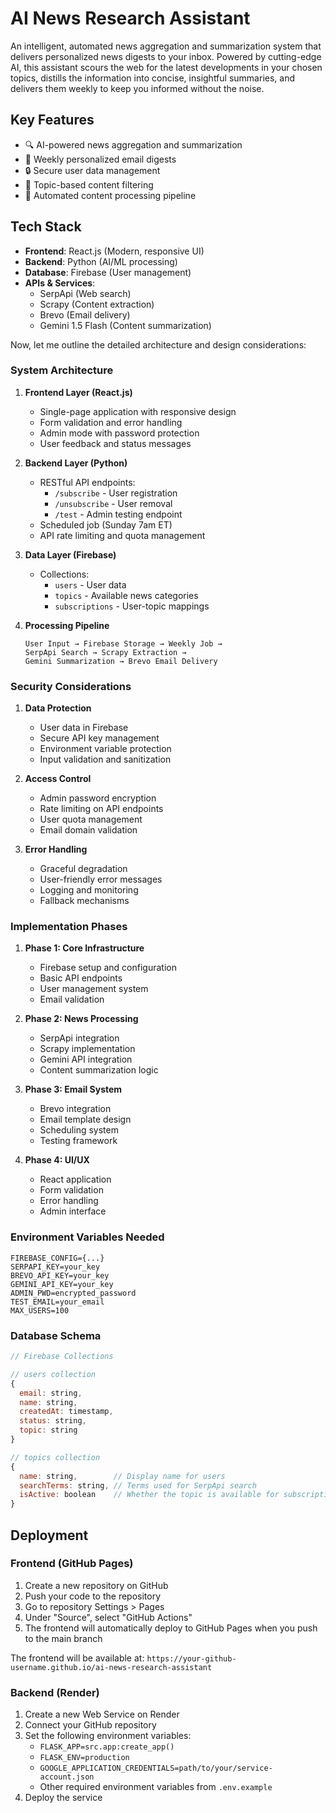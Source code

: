# AI News Research Assistant

An intelligent, automated news aggregation and summarization system that delivers personalized news digests to your inbox. Powered by cutting-edge AI, this assistant scours the web for the latest developments in your chosen topics, distills the information into concise, insightful summaries, and delivers them weekly to keep you informed without the noise.

## Key Features

-   🔍 AI-powered news aggregation and summarization
-   📧 Weekly personalized email digests
-   🔒 Secure user data management
-   🎯 Topic-based content filtering
-   🤖 Automated content processing pipeline

## Tech Stack

-   **Frontend**: React.js (Modern, responsive UI)
-   **Backend**: Python (AI/ML processing)
-   **Database**: Firebase (User management)
-   **APIs & Services**:
    -   SerpApi (Web search)
    -   Scrapy (Content extraction)
    -   Brevo (Email delivery)
    -   Gemini 1.5 Flash (Content summarization)

Now, let me outline the detailed architecture and design considerations:

### System Architecture

1. **Frontend Layer (React.js)**

    - Single-page application with responsive design
    - Form validation and error handling
    - Admin mode with password protection
    - User feedback and status messages

2. **Backend Layer (Python)**

    - RESTful API endpoints:
        - `/subscribe` - User registration
        - `/unsubscribe` - User removal
        - `/test` - Admin testing endpoint
    - Scheduled job (Sunday 7am ET)
    - API rate limiting and quota management

3. **Data Layer (Firebase)**

    - Collections:
        - `users` - User data
        - `topics` - Available news categories
        - `subscriptions` - User-topic mappings

4. **Processing Pipeline**
    ```
    User Input → Firebase Storage → Weekly Job →
    SerpApi Search → Scrapy Extraction →
    Gemini Summarization → Brevo Email Delivery
    ```

### Security Considerations

1. **Data Protection**

    - User data in Firebase
    - Secure API key management
    - Environment variable protection
    - Input validation and sanitization

2. **Access Control**

    - Admin password encryption
    - Rate limiting on API endpoints
    - User quota management
    - Email domain validation

3. **Error Handling**
    - Graceful degradation
    - User-friendly error messages
    - Logging and monitoring
    - Fallback mechanisms

### Implementation Phases

1. **Phase 1: Core Infrastructure**

    - Firebase setup and configuration
    - Basic API endpoints
    - User management system
    - Email validation

2. **Phase 2: News Processing**

    - SerpApi integration
    - Scrapy implementation
    - Gemini API integration
    - Content summarization logic

3. **Phase 3: Email System**

    - Brevo integration
    - Email template design
    - Scheduling system
    - Testing framework

4. **Phase 4: UI/UX**
    - React application
    - Form validation
    - Error handling
    - Admin interface

### Environment Variables Needed

```
FIREBASE_CONFIG={...}
SERPAPI_KEY=your_key
BREVO_API_KEY=your_key
GEMINI_API_KEY=your_key
ADMIN_PWD=encrypted_password
TEST_EMAIL=your_email
MAX_USERS=100
```

### Database Schema

```javascript
// Firebase Collections

// users collection
{
  email: string,
  name: string,
  createdAt: timestamp,
  status: string,
  topic: string
}

// topics collection
{
  name: string,        // Display name for users
  searchTerms: string, // Terms used for SerpApi search
  isActive: boolean    // Whether the topic is available for subscription
}
```

## Deployment

### Frontend (GitHub Pages)

1. Create a new repository on GitHub
2. Push your code to the repository
3. Go to repository Settings > Pages
4. Under "Source", select "GitHub Actions"
5. The frontend will automatically deploy to GitHub Pages when you push to the main branch

The frontend will be available at: `https://your-github-username.github.io/ai-news-research-assistant`

### Backend (Render)

1. Create a new Web Service on Render
2. Connect your GitHub repository
3. Set the following environment variables:
    - `FLASK_APP=src.app:create_app()`
    - `FLASK_ENV=production`
    - `GOOGLE_APPLICATION_CREDENTIALS=path/to/your/service-account.json`
    - Other required environment variables from `.env.example`
4. Deploy the service
